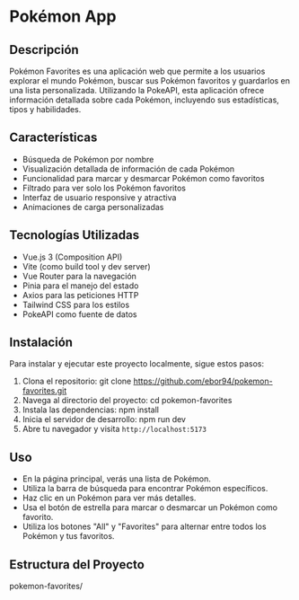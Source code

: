# Pokémon App

## Descripción
Pokémon Favorites es una aplicación web que permite a los usuarios explorar el mundo Pokémon, buscar sus Pokémon favoritos y guardarlos en una lista personalizada. Utilizando la PokeAPI, esta aplicación ofrece información detallada sobre cada Pokémon, incluyendo sus estadísticas, tipos y habilidades.

## Características
- Búsqueda de Pokémon por nombre
- Visualización detallada de información de cada Pokémon
- Funcionalidad para marcar y desmarcar Pokémon como favoritos
- Filtrado para ver solo los Pokémon favoritos
- Interfaz de usuario responsive y atractiva
- Animaciones de carga personalizadas

## Tecnologías Utilizadas
- Vue.js 3 (Composition API)
- Vite (como build tool y dev server)
- Vue Router para la navegación
- Pinia para el manejo del estado
- Axios para las peticiones HTTP
- Tailwind CSS para los estilos
- PokeAPI como fuente de datos

## Instalación

Para instalar y ejecutar este proyecto localmente, sigue estos pasos:

1. Clona el repositorio:
   git clone https://github.com/ebor94/pokemon-favorites.git
2. Navega al directorio del proyecto:
   cd pokemon-favorites
3. Instala las dependencias:
   npm install
4. Inicia el servidor de desarrollo:
   npm run dev
5. Abre tu navegador y visita `http://localhost:5173`

## Uso

- En la página principal, verás una lista de Pokémon.
- Utiliza la barra de búsqueda para encontrar Pokémon específicos.
- Haz clic en un Pokémon para ver más detalles.
- Usa el botón de estrella para marcar o desmarcar un Pokémon como favorito.
- Utiliza los botones "All" y "Favorites" para alternar entre todos los Pokémon y tus favoritos.

## Estructura del Proyecto
pokemon-favorites/


   
